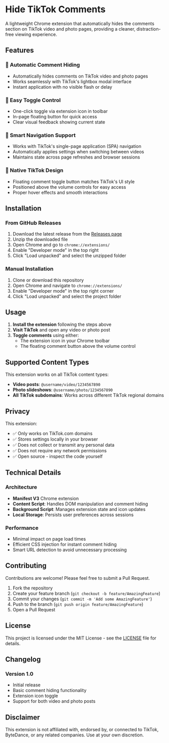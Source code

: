 # Hide TikTok Comments

A lightweight Chrome extension that automatically hides the comments section on TikTok video and photo pages, providing a cleaner, distraction-free viewing experience.

## Features

### 🎯 Automatic Comment Hiding
- Automatically hides comments on TikTok video and photo pages
- Works seamlessly with TikTok's lightbox modal interface
- Instant application with no visible flash or delay

### 🔄 Easy Toggle Control
- One-click toggle via extension icon in toolbar
- In-page floating button for quick access
- Clear visual feedback showing current state

### 📱 Smart Navigation Support
- Works with TikTok's single-page application (SPA) navigation
- Automatically applies settings when switching between videos
- Maintains state across page refreshes and browser sessions

### 🎨 Native TikTok Design
- Floating comment toggle button matches TikTok's UI style
- Positioned above the volume controls for easy access
- Proper hover effects and smooth interactions

## Installation

### From GitHub Releases
1. Download the latest release from the [Releases page](../../releases)
2. Unzip the downloaded file
3. Open Chrome and go to `chrome://extensions/`
4. Enable "Developer mode" in the top right
5. Click "Load unpacked" and select the unzipped folder

### Manual Installation
1. Clone or download this repository
2. Open Chrome and navigate to `chrome://extensions/`
3. Enable "Developer mode" in the top right corner
4. Click "Load unpacked" and select the project folder

## Usage

1. **Install the extension** following the steps above
2. **Visit TikTok** and open any video or photo post
3. **Toggle comments** using either:
   - The extension icon in your Chrome toolbar
   - The floating comment button above the volume control

## Supported Content Types

This extension works on all TikTok content types:
- **Video posts**: `@username/video/1234567890`
- **Photo slideshows**: `@username/photo/1234567890`
- **All TikTok subdomains**: Works across different TikTok regional domains

## Privacy

This extension:
- ✅ Only works on TikTok.com domains
- ✅ Stores settings locally in your browser
- ✅ Does not collect or transmit any personal data
- ✅ Does not require any network permissions
- ✅ Open source - inspect the code yourself

## Technical Details

### Architecture
- **Manifest V3** Chrome extension
- **Content Script**: Handles DOM manipulation and comment hiding
- **Background Script**: Manages extension state and icon updates
- **Local Storage**: Persists user preferences across sessions

### Performance
- Minimal impact on page load times
- Efficient CSS injection for instant comment hiding
- Smart URL detection to avoid unnecessary processing

## Contributing

Contributions are welcome! Please feel free to submit a Pull Request.

1. Fork the repository
2. Create your feature branch (`git checkout -b feature/AmazingFeature`)
3. Commit your changes (`git commit -m 'Add some AmazingFeature'`)
4. Push to the branch (`git push origin feature/AmazingFeature`)
5. Open a Pull Request

## License

This project is licensed under the MIT License - see the [LICENSE](LICENSE) file for details.

## Changelog

### Version 1.0
- Initial release
- Basic comment hiding functionality
- Extension icon toggle
- Support for both video and photo posts

## Disclaimer

This extension is not affiliated with, endorsed by, or connected to TikTok, ByteDance, or any related companies. Use at your own discretion.